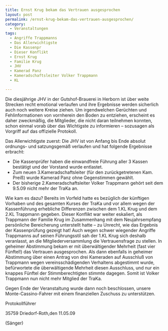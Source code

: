 ```yaml
---
title: Ernst Krug bekam das Vertrauen ausgesprochen
layout: post
permalink: /ernst-krug-bekam-das-vertrauen-ausgesprochen/
category:
  - Veranstaltungen
tags:
  - Angriffe Trappmanns
  - Das Allerwichtigste
  - Die Kassenpr
  - Dieser Konflikt
  - Ernst Krug
  - Familie Krug
  - JHV
  - Kamerad Panz
  - Kameradschaftsleiter Volker Trappmann
  - KL

---
```

Die diesjährige JHV in der Gutshof-Brauerei in Herborn ist über weite Strecken recht emotional verlaufen und ihre Ergebnisse werden sicherlich auch noch weitere Kreise ziehen. Um irgendwelchen Gerüchten und Fehlinformationen von vornherein den Boden zu entziehen, erscheint es daher zweckmäßig, die Mitglieder, die nicht daran teilnehmen konnten, schon einmal vorab über das Wichtigste zu informieren – sozusagen als Vorgriff auf das offizielle Protokoll.

Das Allerwichtigste zuerst: Die JHV ist von Anfang bis Ende absolut ordnungs- und satzungsgemäß verlaufen und hat folgende Ergebnisse erbracht:
- Die Kassenprüfer haben die einwandfreie Führung aller 3 Kassen bestätigt und der Vorstand wurde entlastet.
- Zum neuen 3.Kameradschaftsleiter (für den zurückgetretenen Kam. Preiß) wurde Kamerad Panz ohne Gegenstimmen gewählt.
- Der bisherige 2.Kameradschaftsleiter Volker Trappmann gehört seit dem 9.5.09 nicht mehr der TraKa an.

Wie kam es dazu? Bereits im Vorfeld hatte es bezüglich der künftigen Vorhaben und des gesamten Kurses der TraKa und vor allem wegen der Kassenführung erhebliche Differenzen zwischen dem 1.KL Krug und dem 2.KL Trappmann gegeben. Dieser Konflikt war weiter eskaliert, als Trappmann der Familie Krug im Zusammenhang mit dem Neujahrsempfang persönliche Bereicherung unterstellt hatte – zu Unrecht, wie das Ergebnis der Kassenprüfung gezeigt hat! Auch wegen schwer wiegender Angriffe Trappmanns auf seinen Führungsstil sah der 1.KL Krug sich deshalb veranlasst, an die Mitgliederversammlung die Vertrauensfrage zu stellen. In geheimer Abstimmung bekam er mit überwältigender Mehrheit (fast vier Fünftel!) das Vertrauen ausgesprochen.
Als dann ebenfalls in geheimer Abstimmung über einen Antrag von drei Kameraden auf Ausschluß von Trappmann wegen vereinsschädigenden Verhaltens abgestimmt wurde, befürwortete die überwältigende Mehrheit diesen Ausschluss, und nur ein knappes Fünftel der Stimmberechtigten stimmte dagegen. Somit ist Volker Trappmann nun nicht mehr Mitglied der TraKa.

Gegen Ende der Veranstaltung wurde dann noch beschlossen, unsere Monte-Cassino-Fahrer mit einem finanziellen Zuschuss zu unterstützen.


Protokollführer

35759 Driedorf-Roth,den 11.05.09

(Sänger)

